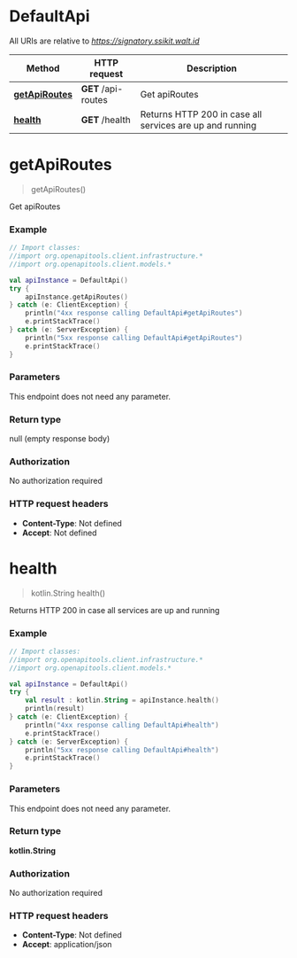 # DefaultApi

All URIs are relative to *https://signatory.ssikit.walt.id*

Method | HTTP request | Description
------------- | ------------- | -------------
[**getApiRoutes**](DefaultApi.md#getApiRoutes) | **GET** /api-routes | Get apiRoutes
[**health**](DefaultApi.md#health) | **GET** /health | Returns HTTP 200 in case all services are up and running


<a name="getApiRoutes"></a>
# **getApiRoutes**
> getApiRoutes()

Get apiRoutes

### Example
```kotlin
// Import classes:
//import org.openapitools.client.infrastructure.*
//import org.openapitools.client.models.*

val apiInstance = DefaultApi()
try {
    apiInstance.getApiRoutes()
} catch (e: ClientException) {
    println("4xx response calling DefaultApi#getApiRoutes")
    e.printStackTrace()
} catch (e: ServerException) {
    println("5xx response calling DefaultApi#getApiRoutes")
    e.printStackTrace()
}
```

### Parameters
This endpoint does not need any parameter.

### Return type

null (empty response body)

### Authorization

No authorization required

### HTTP request headers

 - **Content-Type**: Not defined
 - **Accept**: Not defined

<a name="health"></a>
# **health**
> kotlin.String health()

Returns HTTP 200 in case all services are up and running

### Example
```kotlin
// Import classes:
//import org.openapitools.client.infrastructure.*
//import org.openapitools.client.models.*

val apiInstance = DefaultApi()
try {
    val result : kotlin.String = apiInstance.health()
    println(result)
} catch (e: ClientException) {
    println("4xx response calling DefaultApi#health")
    e.printStackTrace()
} catch (e: ServerException) {
    println("5xx response calling DefaultApi#health")
    e.printStackTrace()
}
```

### Parameters
This endpoint does not need any parameter.

### Return type

**kotlin.String**

### Authorization

No authorization required

### HTTP request headers

 - **Content-Type**: Not defined
 - **Accept**: application/json

